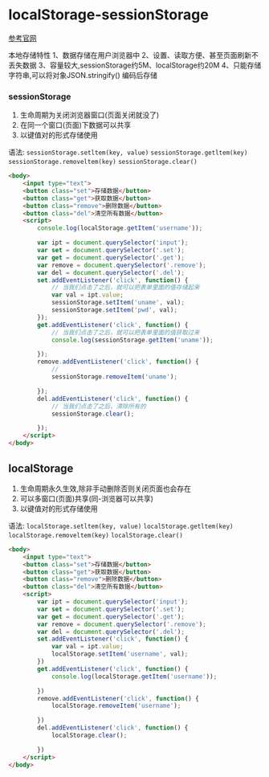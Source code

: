 # localStorage-sessionStorage

[参考官网](https://developer.mozilla.org/en-US/docs/Web/API/Storage)


本地存储特性
1、数据存储在用户浏览器中
2、设置、读取方便、甚至页面刷新不丢失数据
3、容量较大,sessionStorage约5M、localStorage约20M
4、只能存储字符串,可以将对象JSON.stringify() 编码后存储


### sessionStorage
1. 生命周期为关闭浏览器窗口(页面关闭就没了)
2. 在同一个窗口(页面)下数据可以共享
3. 以键值对的形式存储使用

语法:
`sessionStorage.setltem(key, value)`
`sessionStorage.getltem(key)`
`sessionStorage.removeltem(key)`
`sessionStorage.clear()`
```html
<body>
    <input type="text">
    <button class="set">存储数据</button>
    <button class="get">获取数据</button>
    <button class="remove">删除数据</button>
    <button class="del">清空所有数据</button>
    <script>
        console.log(localStorage.getItem('username'));

        var ipt = document.querySelector('input');
        var set = document.querySelector('.set');
        var get = document.querySelector('.get');
        var remove = document.querySelector('.remove');
        var del = document.querySelector('.del');
        set.addEventListener('click', function() {
            // 当我们点击了之后，就可以把表单里面的值存储起来
            var val = ipt.value;
            sessionStorage.setItem('uname', val);
            sessionStorage.setItem('pwd', val);
        });
        get.addEventListener('click', function() {
            // 当我们点击了之后，就可以把表单里面的值获取过来
            console.log(sessionStorage.getItem('uname'));

        });
        remove.addEventListener('click', function() {
            // 
            sessionStorage.removeItem('uname');

        });
        del.addEventListener('click', function() {
            // 当我们点击了之后，清除所有的
            sessionStorage.clear();

        });
    </script>
</body>
```

## localStorage
1. 生命周期永久生效,除非手动删除否则关闭页面也会存在
2. 可以多窗口(页面)共享(同-浏览器可以共享)
3. 以键值对的形式存储使用

语法:
`localStorage.setltem(key, value)`
`localStorage.getltem(key)`
`localStorage.removeltem(key)`
`localStorage.clear()`

```html
<body>
    <input type="text">
    <button class="set">存储数据</button>
    <button class="get">获取数据</button>
    <button class="remove">删除数据</button>
    <button class="del">清空所有数据</button>
    <script>
        var ipt = document.querySelector('input');
        var set = document.querySelector('.set');
        var get = document.querySelector('.get');
        var remove = document.querySelector('.remove');
        var del = document.querySelector('.del');
        set.addEventListener('click', function() {
            var val = ipt.value;
            localStorage.setItem('username', val);
        })
        get.addEventListener('click', function() {
            console.log(localStorage.getItem('username'));

        })
        remove.addEventListener('click', function() {
            localStorage.removeItem('username');

        })
        del.addEventListener('click', function() {
            localStorage.clear();

        })
    </script>
</body>
```